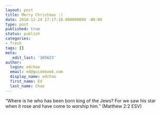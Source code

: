 ```yaml
---
layout: post
title: Merry Christmas :)
date: 2010-12-24 17:17:18.000000000 -08:00
type: post
published: true
status: publish
categories:
- fresh
tags: []
meta:
  _edit_last: '165623'
author:
  login: edchao
  email: ed@guidebook.com
  display_name: edchao
  first_name: Ed
  last_name: Chao
---
```

<p>“Where is he who has been born king of the Jews? For we saw his star when it rose and have come to worship him.” (Matthew 2:2 ESV)</p>
